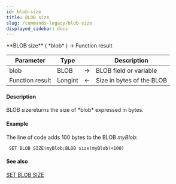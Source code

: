 ```yaml
---
id: blob-size
title: BLOB size
slug: /commands-legacy/blob-size
displayed_sidebar: docs
---
```


<!--REF #_command_.BLOB size.Syntax-->**BLOB size** ( *blob* ) -> Function result<!-- END REF-->
<!--REF #_command_.BLOB size.Params-->
| Parameter | Type |  | Description |
| --- | --- | --- | --- |
| blob | BLOB | &rarr; | BLOB field or variable |
| Function result | Longint | &larr; | Size in bytes of the BLOB |

<!-- END REF-->

#### Description 

<!--REF #_command_.BLOB size.Summary-->BLOB sizereturns the size of *blob* expressed in bytes.<!-- END REF-->

#### Example 

The line of code adds 100 bytes to the BLOB *myBlob*:

```4d
 SET BLOB SIZE(myBlob;BLOB size(myBlob)+100)
```

#### See also 

[SET BLOB SIZE](set-blob-size.md)  